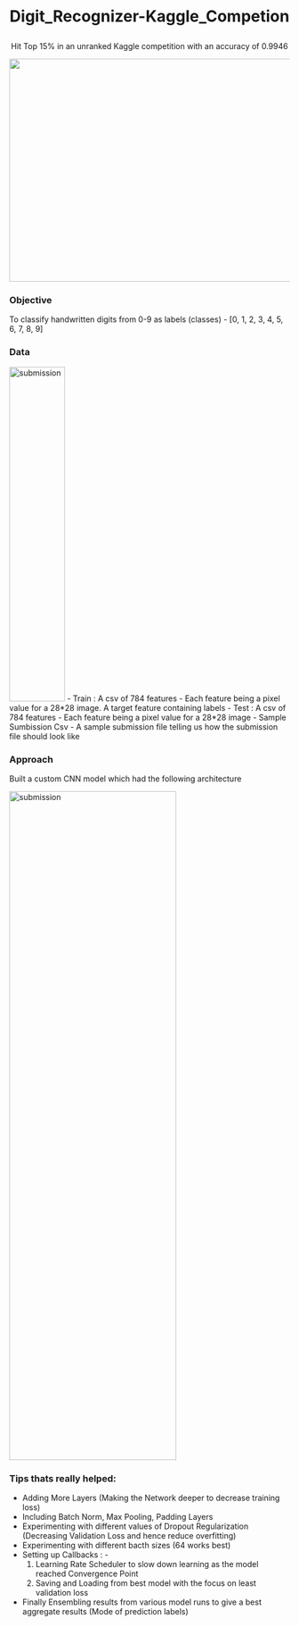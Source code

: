 #  <p align = 'center'> Digit_Recognizer-Kaggle_Competion 
<p align = 'center'> Hit Top 15% in an unranked Kaggle competition with an accuracy of 0.9946 </p>


<p align = 'center'> <img width="1500" img height= "400" alt="submission" src="https://github.com/siddh30/Digit_Recognizer-Kaggle_Competion/blob/main/Leaderboard-2022.png"> </p>

### Objective
To classify handwritten digits from 0-9 as labels (classes) - [0, 1, 2, 3, 4, 5, 6, 7, 8, 9]

### Data
<img width="100" img height= "600" alt="submission" src="https://github.com/siddh30/Digit_Recognizer-Kaggle_Competion/blob/main/data.png"> 
- Train : A csv of 784 features - Each feature being a pixel value for a 28*28 image. A target feature containing labels
- Test : A csv of 784 features - Each feature being a pixel value for a 28*28 image
- Sample Sumbission Csv - A sample submission file telling us how the submission file should look like

### Approach
Built a custom CNN model which had the following architecture

<img width="300" img height= "1200" alt="submission" src="https://github.com/siddh30/Digit_Recognizer-Kaggle_Competion/blob/main/model_plot.png"> 

### Tips thats really helped:

- Adding More Layers (Making the Network deeper to decrease training loss)
- Including Batch Norm, Max Pooling, Padding Layers
- Experimenting with different values of Dropout Regularization (Decreasing Validation Loss and hence reduce overfitting)
- Experimenting with different bacth sizes (64 works best)
- Setting up Callbacks : -
  1. Learning Rate Scheduler to slow down learning as the model reached Convergence Point
  2. Saving and Loading from best model with the focus on least validation loss
- Finally Ensembling results from various model runs to give a best aggregate results (Mode of prediction labels)




  
